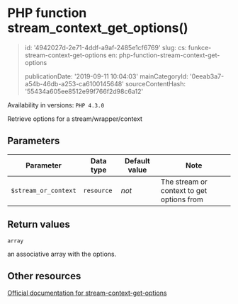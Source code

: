 PHP function stream_context_get_options()
=========================================

> id: '4942027d-2e71-4ddf-a9af-2485e1cf6769'
> slug:
> 	cs: funkce-stream-context-get-options
> 	en: php-function-stream-context-get-options
> 
> publicationDate: '2019-09-11 10:04:03'
> mainCategoryId: '0eeab3a7-a54b-46db-a253-ca6100145648'
> sourceContentHash: '55434a605ee8512e99f766f2d98c6a12'

Availability in versions: `PHP 4.3.0`

Retrieve options for a stream/wrapper/context


Parameters
--------------

| Parameter | Data type | Default value | Note |
|-----|-----|-----|-----|
| `$stream_or_context` | `resource` | *not* | The stream or context to get options from |


Return values
----------------

`array`

an associative array with the options.

Other resources
------------

[Official documentation for stream-context-get-options](https://www.php.net/manual/en/function.stream-context-get-options.php)
